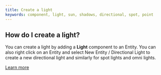 ```yaml
---
title: Create a light
keywords: component, light, sun, shadows, directional, spot, point
---
```


## How do I create a light?

You can create a light by adding a **Light** component to an Entity. You can also right click on an Entity and select New Entity / Directional Light to create a new directional light and similarly for spot lights and omni lights.

[Learn more](https://developer.playcanvas.com/en/user-manual/scenes/components/light/)